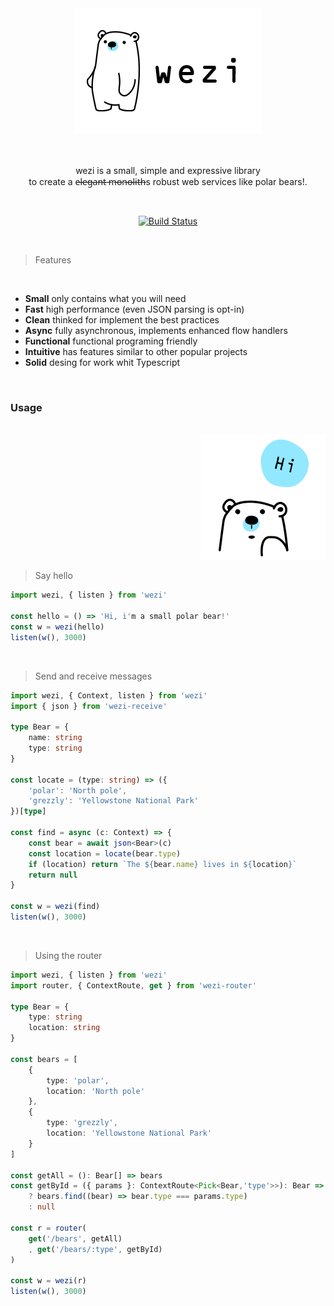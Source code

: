 <div align="center">
    <img src="https://github.com/11ume/wezi-assets/blob/main/logo.png?raw=true" width="300" height="auto"/>
</div>

<br>

<br>

<p align="center"> 
    wezi is a small, simple and expressive library
    <br>
    to create a e̶l̶e̶g̶a̶n̶t̶ ̶m̶o̶n̶o̶l̶i̶t̶h̶s  robust web services like polar bears!. 
<p>

<br>

<div align="center"> 
    
    
[![Build Status](https://img.shields.io/github/workflow/status/11ume/wezi/Build?style=flat&colorA=000000&colorB=000000)](https://github.com/11ume/wezi/workflows/Build?event=push)


</div>
    
<br>

> Features

<br>

* **Small** only contains what you will need
* **Fast** high performance (even JSON parsing is opt-in)  
* **Clean** thinked for implement the best practices
* **Async** fully asynchronous, implements enhanced flow handlers
* **Functional** functional programing friendly
* **Intuitive** has features similar to other popular projects
* **Solid** desing for work whit Typescript

<br>


### Usage

<br>

<div align="right">
    <img src="https://github.com/11ume/wezi-assets/blob/main/hi2.png?raw=true" width="200" height="auto"/>
</div>

> Say hello

```ts
import wezi, { listen } from 'wezi'

const hello = () => 'Hi, i'm a small polar bear!'
const w = wezi(hello)
listen(w(), 3000)
```

<br>


> Send and receive messages


```ts
import wezi, { Context, listen } from 'wezi'
import { json } from 'wezi-receive'

type Bear = {
    name: string
    type: string 
}

const locate = (type: string) => ({
    'polar': 'North pole',
    'grezzly': 'Yellowstone National Park'
})[type]

const find = async (c: Context) => {
    const bear = await json<Bear>(c)
    const location = locate(bear.type)
    if (location) return `The ${bear.name} lives in ${location}`
    return null
}

const w = wezi(find)
listen(w(), 3000)
```

<br>


> Using the router


```ts
import wezi, { listen } from 'wezi'
import router, { ContextRoute, get } from 'wezi-router'

type Bear = {
    type: string
    location: string
}

const bears = [
    {
        type: 'polar',
        location: 'North pole'
    },
    {
        type: 'grezzly', 
        location: 'Yellowstone National Park'
    }
]

const getAll = (): Bear[] => bears
const getById = ({ params }: ContextRoute<Pick<Bear,'type'>>): Bear => params.type 
    ? bears.find((bear) => bear.type === params.type) 
    : null 

const r = router(
    get('/bears', getAll)
    , get('/bears/:type', getById)
)

const w = wezi(r)
listen(w(), 3000)

```

